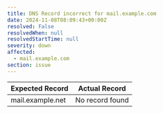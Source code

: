 ```yaml
---
title: DNS Record incorrect for mail.example.com
date: 2024-11-08T08:09:43+00:00Z
resolved: False
resolvedWhen: null
resolvedStartTime: null
severity: down
affected:
  - mail.example.com
section: issue
---
```


| Expected Record  | Actual Record  |
|------------------|----------------|
| mail.example.net | No record found |
